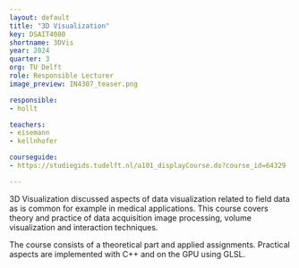 ```yaml
---
layout: default
title: "3D Visualization"
key: DSAIT4080
shortname: 3DVis
year: 2024
quarter: 3
org: TU Delft
role: Responsible Lecturer
image_preview: IN4307_teaser.png

responsible:
- hollt

teachers:
- eisemann
- kellnhofer

courseguide:
- https://studiegids.tudelft.nl/a101_displayCourse.do?course_id=64329

---
```

3D Visualization discussed aspects of data visualization related to field data as is common for example in medical applications. This course covers  theory and practice of data acquisition image processing, volume visualization and interaction techniques.

The course consists of a theoretical part and applied assignments. Practical aspects are implemented with C++ and on the GPU using GLSL.